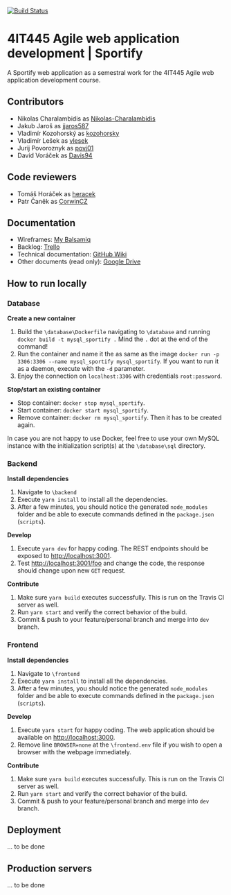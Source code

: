 [![Build Status](https://travis-ci.org/Nikolas-Charalambidis/4IT445.svg?branch=dev)](https://travis-ci.org/Nikolas-Charalambidis/4IT445)

# 4IT445 Agile web application development | Sportify

A Sportify web application as a semestral work for the 4IT445 Agile web application development course.

## Contributors
- Nikolas Charalambidis as [Nikolas-Charalambidis](https://github.com/Nikolas-Charalambidis)
- Jakub Jaroš as [jjaros587](https://github.com/jjaros587)
- Vladimír Kozohorský as [kozohorsky](https://github.com/kozohorsky)
- Vladimír Lešek as [vlesek](https://github.com/vlesek)
- Jurij Povoroznyk as [povj01](https://github.com/povj01)
- David Voráček as [Davis94](https://github.com/Davis94)

## Code reviewers
- Tomáš Horáček as [heracek](https://github.com/heracek)
- Patr Čaněk as [CorwinCZ](https://github.com/CorwinCZ)

## Documentation
- Wireframes: [My Balsamiq](https://4it445.mybalsamiq.com/projects/sportify8)
- Backlog: [Trello](https://trello.com/b/xdKjZ1aC/sportify)
- Technical documentation: [GitHub Wiki](https://github.com/Nikolas-Charalambidis/4IT445/wiki)
- Other documents (read only): [Google Drive](https://drive.google.com/drive/folders/1HR7KYamV8zcGRj8VAkLtMEJI15myPq_-?usp=sharing)  

## How to run locally

### Database

**Create a new container**
1. Build the `\database\Dockerfile` navigating to `\database` and running `docker build -t mysql_sportify .` Mind the `.` dot at the end of the command!
2. Run the container and name it the as same as the image `docker run -p 3306:3306 --name mysql_sportify mysql_sportify`. If you want to run it as a daemon, execute with the `-d` parameter.
3. Enjoy the connection on `localhost:3306` with credentials `root:password`.

**Stop/start an existing container**
- Stop container: `docker stop mysql_sportify`.
- Start container: `docker start mysql_sportify`.
- Remove container: `docker rm mysql_sportify`. Then it has to be created again.

In case you are not happy to use Docker, feel free to use your own MySQL instance with the initialization script(s) at the `\database\sql` directory.

### Backend

**Install dependencies**
1. Navigate to `\backend`
2. Execute `yarn install` to install all the dependencies. 
3. After a few minutes, you should notice the generated `node_modules` folder and be able to execute commands defined in the `package.json` (`scripts`).

**Develop**
1. Execute `yarn dev` for happy coding. The REST endpoints should be exposed to [http://localhost:3001](http://localhost:3001).
2. Test [http://localhost:3001/foo](http://localhost:3001/foo) and change the code, the response should change upon new `GET` request.

**Contribute**
1. Make sure `yarn build` executes successfully. This is run on the Travis CI server as well.
2. Run `yarn start` and verify the correct behavior of the build.
3. Commit & push to your feature/personal branch and merge into `dev` branch. 

### Frontend

**Install dependencies**
1. Navigate to `\frontend`
2. Execute `yarn install` to install all the dependencies. 
3. After a few minutes, you should notice the generated `node_modules` folder and be able to execute commands defined in the `package.json` (`scripts`).

**Develop**
1. Execute `yarn start` for happy coding. The web application should be available on [http://localhost:3000](http://localhost:3000).
2. Remove line `BROWSER=none` at the `\frontend.env` file if you wish to open a browser with the webpage immediately. 

**Contribute**
1. Make sure `yarn build` executes successfully. This is run on the Travis CI server as well.
2. Run `yarn start` and verify the correct behavior of the build.
3. Commit & push to your feature/personal branch and merge into `dev` branch. 

## Deployment

... to be done

## Production servers

... to be done
